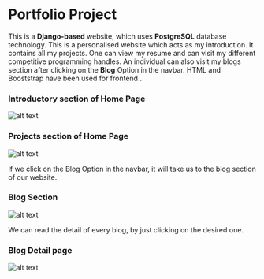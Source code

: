# Portfolio Project

This is a **Django-based** website, which uses **PostgreSQL** database technology. This is a personalised website which acts as my introduction. It contains all my projects. One can view my resume and can visit my different competitive programming handles. An individual can also visit my blogs section after clicking on the **Blog** Option in the navbar. HTML and Booststrap have been used for frontend..

### Introductory section of Home Page

![alt text](https://i.imgur.com/BDpy4qV.png)

### Projects section of Home Page

![alt text](https://i.imgur.com/ny9VMtU.png)

If we click on the Blog Option in the navbar, it will take us to the blog section of our website.

### Blog Section

![alt text](https://i.imgur.com/DA6JHpG.png)

We can read the detail of every blog, by just clicking on the desired one.

### Blog Detail page

![alt text](https://i.imgur.com/X1BGnov.png)
